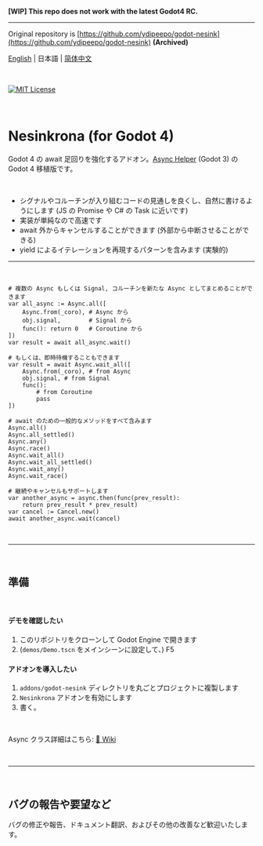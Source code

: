 **[WIP] This repo does not work with the latest Godot4 RC.**

---

Original repository is [https://github.com/ydipeepo/godot-nesink](https://github.com/ydipeepo/godot-nesink) **(Archived)**


[English](https://github.com/folt-a/godot-nesink/blob/main/README.md) | 日本語 | [简体中文](https://github.com/folt-a/godot-nesink/blob/main/README_zh.md)

<br />

[![MIT License](https://img.shields.io/badge/License-MIT-25B3A0?style=flat-square)](https://github.com/folt-a/godot-motion/blob/main/LICENSE.md)

<br />

# Nesinkrona (for Godot 4)

Godot 4 の await 足回りを強化するアドオン。[Async Helper](https://github.com/ydipeepo/godot-async-helper) (Godot 3) の Godot 4 移植版です。

<br />

* シグナルやコルーチンが入り組むコードの見通しを良くし、自然に書けるようにします (JS の Promise や C# の Task に近いです)
* 実装が単純なので高速です
* await 外からキャンセルすることができます (外部から中断させることができる)
* yield によるイテレーションを再現するパターンを含みます (実験的)

---

<br />

```GDScript
# 複数の Async もしくは Signal, コルーチンを新たな Async としてまとめることができます
var all_async := Async.all([
    Async.from(_coro), # Async から
    obj.signal,        # Signal から
    func(): return 0   # Coroutine から
])
var result = await all_async.wait()

# もしくは、即時待機することもできます
var result = await Async.wait_all([
    Async.from(_coro), # from Async
    obj.signal, # from Signal
    func():
        # from Coroutine
        pass
])

# await のための一般的なメソッドをすべて含みます
Async.all()
Async.all_settled()
Async.any()
Async.race()
Async.wait_all()
Async.wait_all_settled()
Async.wait_any()
Async.wait_race()

# 継続やキャンセルもサポートします
var another_async = async.then(func(prev_result):
    return prev_result * prev_result)
var cancel := Cancel.new()
await another_async.wait(cancel)
```

<br />

---

<br />

## 準備

<br />

#### デモを確認したい

1. このリポジトリをクローンして Godot Engine で開きます
2. (`demos/Demo.tscn` をメインシーンに設定して、) F5

#### アドオンを導入したい

1. `addons/godot-nesink` ディレクトリを丸ごとプロジェクトに複製します
2. `Nesinkrona` アドオンを有効にします
3. 書く。

<br />

Async クラス詳細はこちら: [📖 Wiki](https://github.com/folt-a/godot-nesink/wiki/Async)

<br />

---

<br />

## バグの報告や要望など

バグの修正や報告、ドキュメント翻訳、およびその他の改善など歓迎いたします。
